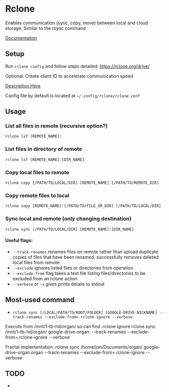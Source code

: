 # Rclone

Enables communication (sync, copy, move) between local and cloud storage.
Similar to the rsync command

[Documentation](https://rclone.org/docs/)



## Setup

Run `rclone config` and follow steps detailed:
https://rclone.org/drive/

Optional:  Create client ID to accelerate communication speed

[Description Here](https://rclone.org/drive/#making-your-own-client-id)

Config file by default is located at `~/.config/rclone/rclone.conf`



## Usage

### List all files in remote (recursive option?)

`rclone lsf [REMOTE_NAME]:`

### List files in directory of remote

`rclone lsf [REMOTE_NAME]:[DIR_NAME]`



### Copy local files to remote

`rclone copy [/PATH/TO/LOCAL/DIR] [REMOTE_NAME]:[/PATH/TO/REMOTE_DIR]`

### Copy remote files to local

`rclone copy [REMOTE_NAME]:[/PATH/TO/FILE_OR_DIR] [/PATH/TO/LOCAL/DIR]`



### Sync local and remote (only changing destination)

`rclone sync [/PATH/TO/LOCAL/DIR] [REMOTE_NAME]:[DIR_NAME]`


#### Useful flags:
* `--track-renames` renames files on remote rather than upload duplicate copies of files that have been renamed; successfully removes deleted local files from remote
*  `--exclude` ignores listed files or directories from operation
* `--exclude-from` flag takes a text file listing files/directories to be excluded from an rclone action
* `--verbose` or `-v` gives prints details to stdout


## Most-used command
* `rclone sync [/LOCAL/PATH/TO/ROOT/FOLDER] [GOOGLE-DRIVE-NICKNAME] --track-renames --exclude-from=.rclone-ignore --verbose`

Execute from /mnt/1-tb-hd/organ/ so can find .rclone ignore
rclone sync /mnt/1-tb-hd/organ/ google-drive-organ: --track-renames --exclude-from=.rclone-ignore --verbose

Fractal implementation:
rclone sync /home/jon/Documents/organ/ google-drive-organ:organ --track-renames --exclude-from=.rclone-ignore --verbose

## TODO
*
